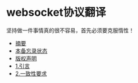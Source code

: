 websocket协议翻译
===========
坚持做一件事情真的很不容易，首先必须要克服惰性！

* [摘要](https://github.com/zhangkaitao/websocket-protocol/wiki/%E6%91%98%E8%A6%81)
* [本备忘录状态](https://github.com/zhangkaitao/websocket-protocol/wiki/%E6%9C%AC%E5%A4%87%E5%BF%98%E5%BD%95%E7%8A%B6%E6%80%81)
* [版权声明](https://github.com/zhangkaitao/websocket-protocol/wiki/%E7%89%88%E6%9D%83%E5%A3%B0%E6%98%8E)
* [1.引言](https://github.com/zhangkaitao/websocket-protocol/wiki/1.%E5%BC%95%E8%A8%80)
* [2.一致性要求](https://github.com/zhangkaitao/websocket-protocol/wiki/2.%E4%B8%80%E8%87%B4%E6%80%A7%E8%A6%81%E6%B1%82)


